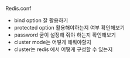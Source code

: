 Redis.conf

- bind option 잘 활용하기
- protected option 활용해야하는지 여부 확인해보기
- password 굳이 설정해 줘야 하는지 확인해보기
- cluster mode는 어떻게 해줘야할지
- cluster는 redis 에서 어떻게 구성할 수 있는지
